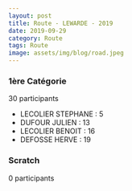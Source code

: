 ```yaml
---
layout: post
title: Route - LEWARDE - 2019
date: 2019-09-29
category: Route
tags: Route
image: assets/img/blog/road.jpeg
---
```


### 1ère Catégorie
30 participants
- LECOLIER STEPHANE : 5
- DUFOUR JULIEN : 13
- LECOLIER BENOIT : 16
- DEFOSSE HERVE : 19

### Scratch
0 participants
